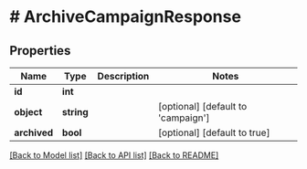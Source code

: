 # # ArchiveCampaignResponse

## Properties

Name | Type | Description | Notes
------------ | ------------- | ------------- | -------------
**id** | **int** |  | 
**object** | **string** |  | [optional] [default to 'campaign']
**archived** | **bool** |  | [optional] [default to true]

[[Back to Model list]](../../README.md#documentation-for-models) [[Back to API list]](../../README.md#documentation-for-api-endpoints) [[Back to README]](../../README.md)



